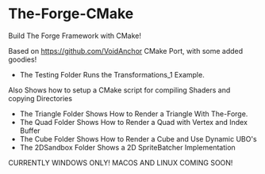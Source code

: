 # The-Forge-CMake
Build The Forge Framework with CMake!

Based on https://github.com/VoidAnchor CMake Port, with some added goodies!

* The Testing Folder Runs the Transformations_1 Example.

Also Shows how to setup a CMake script for compiling Shaders and copying Directories

* The Triangle Folder Shows How to Render a Triangle With The-Forge.
* The Quad Folder Shows How to Render a Quad with Vertex and Index Buffer
* The Cube Folder Shows How to Render a Cube and Use Dynamic UBO's
* The 2DSandbox Folder Shows a 2D SpriteBatcher Implementation

CURRENTLY WINDOWS ONLY! MACOS AND LINUX COMING SOON!